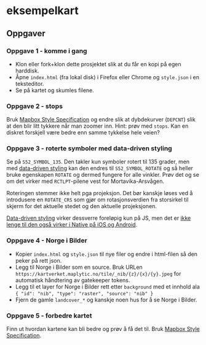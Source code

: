 # eksempelkart

## Oppgaver

### Oppgave 1 - komme i gang

* Klon eller fork+klon dette prosjektet slik at du får en kopi på egen harddisk.
* Åpne `index.html` (fra lokal disk) i Firefox eller Chrome og `style.json` i en teksteditor.
* Se på kartet og skumles filene.

### Oppgave 2 - stops

Bruk [Mapbox Style Specification](https://www.mapbox.com/mapbox-gl-style-spec/) og endre slik at dybdekurver (`DEPCNT`) slik at den blir litt tykkere når man zoomer inn. Hint: prøv med `stops`. Kan en diskret forskjell være bedre enn samme tykkelse hele veien?

### Oppgave 3 - roterte symboler med data-driven styling

Se på `S52_SYMBOL_135`. Den takler kun symboler rotert til 135 grader, men med [data-driven styling](https://www.mapbox.com/help/gl-dds-ref/) kan den endres til `S52_SYMBOL_ROTATE` og så heller bruke egenskapen `ROTATE` og dermed fungere for alle vinkler. Prøv det og se om det virker med `RCTLPT`-pilene vest for Mortavika-Arsvågen.

Roteringen stemmer ikke helt pga projeksjon. Det bør kanskje løses ved å introdusere en `ROTATE_CRS` som gjør om rotasjonsverdien fra storsirkel til skjerm for det aktuelle stedet og den aktuelle projeksjonen.

[Data-driven styling](https://www.mapbox.com/help/gl-dds-ref/) virker dessverre foreløpig kun på JS, men det er [ikke lenge til den også virker i Native på iOS og Android](https://github.com/mapbox/mapbox-gl-native/pull/7372).

### Oppgave 4 - Norge i Bilder

* Kopier `index.html` og `style.json` til nye filer og endre i html-filen så den peker på rett json.
* Legg til Norge i Bilder som en source. Bruk URLen `https://kartverket.maplytic.no/tile/_nib/{z}/{x}/{y}.jpeg` for automatisk håndtering av gatekeeper tokens.
* Legg til et layer for Norge i Bilder rett etter `background` med et innhold ala `{ "id": "nib", "type": "raster", "source": "nib" }`
* Fjern de gamle `landcover_*` og kanskje noen hus for å se Norge i Bilder.

### Oppgave 5 - forbedre kartet

Finn ut hvordan kartene kan bli bedre og prøv å få det til. Bruk [Mapbox Style Specification](https://www.mapbox.com/mapbox-gl-style-spec/).
